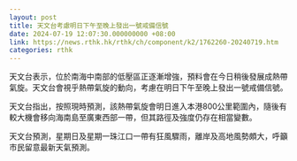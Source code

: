 ```yaml
---
layout: post
title: 天文台考慮明日下午至晚上發出一號戒備信號
date: 2024-07-19 12:07:30.000000000 +08:00
link: https://news.rthk.hk/rthk/ch/component/k2/1762260-20240719.htm
categories: rthk
---
```


天文台表示，位於南海中南部的低壓區正逐漸增強，預料會在今日稍後發展成熱帶氣旋。天文台會視乎熱帶氣旋的動向，考慮在明日下午至晚上發出一號戒備信號。

天文台指出，按照現時預測，該熱帶氣旋會明日進入本港800公里範圍內，隨後有較大機會移向海南島至廣東西部一帶，但其路徑及強度仍存在相當變數。

天文台預測，星期日及星期一珠江口一帶有狂風驟雨，離岸及高地風勢頗大，呼籲市民留意最新天氣預測。
